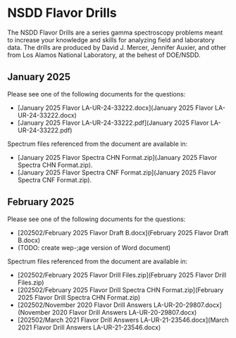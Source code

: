 # NSDD Flavor Drills

The NSDD Flavor Drills are a series gamma spectroscopy problems meant to increase your knowledge and skills for analyzing field and laboratory data.  The drills are produced by David J. Mercer, Jennifer Auxier, and other from Los Alamos National Laboratory, at the behest of DOE/NSDD.

## January 2025
Please see one of the following documents for the questions:
* [January 2025 Flavor LA-UR-24-33222.docx](January 2025 Flavor LA-UR-24-33222.docx)
* [January 2025 Flavor LA-UR-24-33222.pdf](January 2025 Flavor LA-UR-24-33222.pdf)

Spectrum files referenced from the document are available in:
* [January 2025 Flavor Spectra CHN Format.zip](January 2025 Flavor Spectra CHN Format.zip).
* [January 2025 Flavor Spectra CNF Format.zip](January 2025 Flavor Spectra CNF Format.zip).


## February 2025
Please see one of the following documents for the questions:
* [202502/February 2025 Flavor Draft B.docx](February 2025 Flavor Draft B.docx)
* (TODO: create wep-;age version of Word document)

Spectrum files referenced from the document are available in:
* [202502/February 2025 Flavor Drill Files.zip](February 2025 Flavor Drill Files.zip)
* [202502/February 2025 Flavor Drill Spectra CHN Format.zip](February 2025 Flavor Drill Spectra CHN Format.zip)
* [202502/November 2020 Flavor Drill Answers LA-UR-20-29807.docx](November 2020 Flavor Drill Answers LA-UR-20-29807.docx)
* [202502/March 2021 Flavor Drill Answers LA-UR-21-23546.docx](March 2021 Flavor Drill Answers LA-UR-21-23546.docx)
